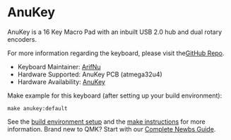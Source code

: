 # AnuKey

AnuKey is a 16 Key Macro Pad with an inbuilt USB 2.0 hub and dual rotary encoders. 

For more information regarding the keyboard, please visit the[GitHub Repo](https://github.com/anutech01).

* Keyboard Maintainer: [ArifNu](https://github.com/anutech01)
* Hardware Supported: AnuKey PCB (atmega32u4)
* Hardware Availability: [AnuKey](https://github.com/anutech01)

Make example for this keyboard (after setting up your build environment):

    make anukey:default

See the [build environment setup](https://docs.qmk.fm/#/getting_started_build_tools) and the [make instructions](https://docs.qmk.fm/#/getting_started_make_guide) for more information. Brand new to QMK? Start with our [Complete Newbs Guide](https://docs.qmk.fm/#/newbs).
